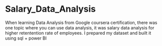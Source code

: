 # Salary_Data_Analysis
When learning Data Analysis from Google coursera certification, there was one topic where you can use data analysis, it was salary data analysis for higher retentention rate of employees. I prepared my dataset and built it using sql + power BI
